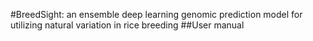 #BreedSight: an ensemble deep learning genomic prediction model for utilizing natural variation in rice breeding
##User manual
